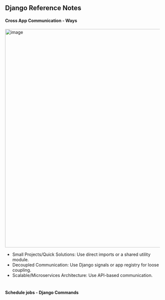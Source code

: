 ## Django Reference Notes

#### Cross App Communication - Ways
<img width="712" alt="image" src="https://github.com/user-attachments/assets/2dde2a22-cad0-4ce6-974a-a3e9c946693c" />


- Small Projects/Quick Solutions: Use direct imports or a shared utility module.
- Decoupled Communication: Use Django signals or app registry for loose coupling.
- Scalable/Microservices Architecture: Use API-based communication.

#

#### Schedule jobs - Django Commands
